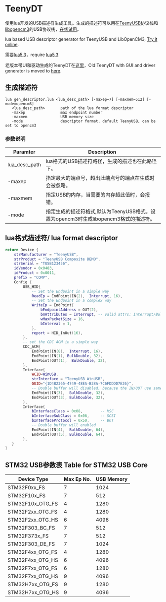TeenyDT
=============
使用lua开发的USB描述符生成工具。生成的描述符可以用在[TeenyUSB](https://github.com/xtoolbox/TeenyUSB)协议栈和[libopencm3](https://github.com/libopencm3/libopencm3)的USB协议栈，[在线试用](http://dt.tusb.org)。

lua based USB descriptor generator for TeenyUSB and LibOpenCM3, [Try it online](http://dt.tusb.org).

需要[lua5.3](https://sourceforge.net/projects/luabinaries/files/5.3.4/)，require [lua5.3](https://sourceforge.net/projects/luabinaries/files/5.3.4/)

老版本带UI和驱动生成的TeenyDT在[这里](https://github.com/xtoolbox/archive_TeenyUSB/tree/master/TeenyDT)，Old TeenyDT with GUI and driver generator is moved to [here](https://github.com/xtoolbox/archive_TeenyUSB/tree/master/TeenyDT).

## 生成描述符
```shell
lua gen_descriptor.lua <lua_desc_path> [-maxep=7] [-maxmem=512] [-mode=opencm3]
   <lua_desc_path>       path of the lua format descriptor
   -maxep                max endpoint number
   -maxmem               USB memory size
   -mode                 descriptor format, default TeenyUSB, can be set to opencm3
```

### 参数说明

| Paramter      | Description        |
|---------------|------------------------------------------------------------|
|lua_desc_path  |lua格式的USB描述符路径，生成的描述也在此路径下。|
|-maxep         |指定最大的端点号，超出此端点号的端点在生成时会被忽略。 |
|-maxmem        |指定USB的内存，当需要的内存超此值时，会报错。 |
|-mode          |指定生成的描述符格式,默认为TeenyUSB格式。设置为opencm3时生成libopencm3格式的描述符。 |

## lua格式描述符/ lua format descriptor

```lua
return Device {
    strManufacturer = "TeenyUSB",
    strProduct = "TeenyUSB Composite DEMO",
    strSerial = "TUSB123456",
    idVendor = 0x0483,
    idProduct = 0x0011,
    prefix = "COMP",
    Config {
        USB_HID{
            -- Set the Endpoint in a simple way
            ReadEp = EndPoint(IN(2),  Interrupt, 16),
            -- Set the Endpoint in a complex way
            WriteEp = EndPoint{
                bEndpointAddress = OUT(2),
                bmAttributes = Interrupt, -- valid attrs: Interrupt/Bulk/BulkDouble/ISO/Control
                wMaxPacketSize = 16,
                bInterval = 1,
            },
            report = HID_InOut(16),
        },
        -- set the CDC ACM in a simple way
        CDC_ACM{
            EndPoint(IN(8),  Interrupt, 16),
            EndPoint(IN(1), BulkDouble, 32),
            EndPoint(OUT(1),  BulkDouble, 32),
        },
        Interface{
            WCID=WinUSB,
            strInterface = "TeenyUSB WinUSB",
            GUID="{1D4B2365-4749-48EA-B38A-7C6FDDDD7E26}",
            -- Double buffer will disabled, because the IN/OUT use same Ep
            EndPoint(IN(3),  BulkDouble, 32),
            EndPoint(OUT(3), BulkDouble, 32),
        },
        Interface{
            bInterfaceClass = 0x08,        -- MSC
            bInterfaceSubClass = 0x06,     -- SCSI
            bInterfaceProtocol = 0x50,     -- BOT
            -- Double buffer will enabled
            EndPoint(IN(4),  BulkDouble, 64),
            EndPoint(OUT(5), BulkDouble, 64),
        },
   }
}
```

## STM32 USB参数表   Table for STM32 USB Core

| Device Type      | Max Ep No. |  USB Memory  |
|------------------|------------|--------------|
|STM32F0xx_FS      |   7  |  1024   |
|STM32F10x_FS      |   7  |  512    |
|STM32F10x_OTG_FS  |   4  |  1280   |
|STM32F2xx_OTG_FS  |   4  |  1280   |
|STM32F2xx_OTG_HS  |   6  |  4096   |
|STM32F303_BC_FS   |   7  |  512    |
|STM32F373x_FS     |   7  |  512    |
|STM32F303_DE_FS   |   7  |  1024   |
|STM32F4xx_OTG_FS  |   4  |  1280   |
|STM32F4xx_OTG_HS  |   6  |  4096   |
|STM32F7xx_OTG_FS  |   6  |  1280   |
|STM32F7xx_OTG_HS  |   9  |  4096   |
|STM32H7xx_OTG_FS  |   9  |  1280   |
|STM32H7xx_OTG_HS  |   9  |  4096   |





